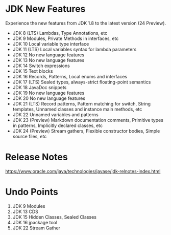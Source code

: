 # JDK New Features
Experience the new features from JDK 1.8 to the latest version (24 Preview).

- JDK 8 (LTS) Lambdas, Type Annotations, etc
- JDK 9 Modules, Private Methods in interfaces, etc
- JDK 10 Local variable type interface
- JDK 11 (LTS) Local variables syntax for lambda parameters
- JDK 12 No new language features
- JDK 13 No new language features
- JDK 14 Switch expressions
- JDK 15 Text blocks
- JDK 16 Records, Patterns, Local enums and interfaces
- JDK 17 (LTS) Sealed types, always-strict floating-point semantics
- JDK 18 JavaDoc snippets
- JDK 19 No new language features
- JDK 20 No new language features
- JDK 21 (LTS) Record patterns, Pattern matching for switch, String templates, Unnamed classes and instance main methods, etc
- JDK 22 Unnamed variables and patterns
- JDK 23 (Preview) Markdown documentation comments, Primitive types in patterns, Implicitly declared classes, etc
- JDK 24 (Preview) Stream gathers, Flexible constructor bodies, Simple source files, etc

# Release Notes
https://www.oracle.com/java/technologies/javase/jdk-relnotes-index.html

# Undo Points
1. JDK 9 Modules
2. JDK 13 CDS
3. JDK 15 Hidden Classes, Sealed Classes
4. JDK 16 jpackage tool
5. JDK 22 Stream Gather
